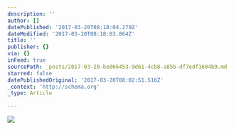 ```yaml
---
description: ''
author: []
datePublished: '2017-03-20T08:18:04.279Z'
dateModified: '2017-03-20T08:18:03.864Z'
title: ''
publisher: {}
via: {}
inFeed: true
sourcePath: _posts/2017-03-20-be066453-9d61-4cb8-a85b-df7edf1604b9.md
starred: false
datePublishedOriginal: '2017-03-20T08:02:51.516Z'
_context: 'http://schema.org'
_type: Article

---
```

![](https://the-grid-user-content.s3-us-west-2.amazonaws.com/b2133b74-c127-4f45-b132-535c13607e4c.jpg)